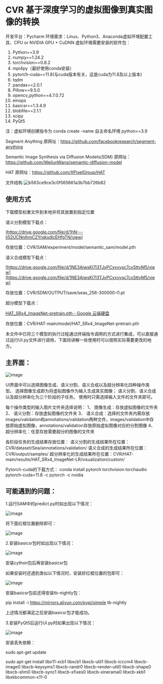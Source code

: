 # CVR 基于深度学习的虚拟图像到真实图像的转换
开发平台：Pycharm
环境需求：Linux、Python3、Anaconda虚拟环境配置工具、CPU or NVIDIA GPU + CuDNN
虚拟环境需要安装的软件包：
1.	Python==3.9
2.	numpy==1.24.2
3.	torchvision==0.8.2
4.	mpi4py（最好使用conda安装）
5.	pytorch-cuda==11.8(与cuda版本有关，这是cuda为11.8及以上版本)
6.	tqdm
7.	pandas==2.0.1
8.	Pillow==9.5.0
9.	opencv_python==4.7.0.72
10.	einops
11.	basicsr==1.3.4.9
12.	blobfile==2.1.1
13.	scipy
14.	PyQt5

注：虚拟环境创建指令为 conda create -name 自主命名环境 python==3.9

Segment Anything 原网址：https://github.com/facebookresearch/segment-anything

Semantic Image Synthesis via Diffusion Models(SDM) 原网址：https://github.com/WeilunWang/semantic-diffusion-model

HAT 原网址：https://github.com/XPixelGroup/HAT

文件结构
![b563ce9ce3c0f565661a3b7bb726b82](https://github.com/GAInuist/CVR/assets/157414652/917a99d6-26d2-4e4a-bb4f-fd5226a37ab5)

## 使用方式

下载模型权重文件到本地并将其放置到指定位置

语义分割模型下载点：


[(https://drive.google.com/file/d/1hN---Ii52UCNnihmC2YrqkxdlcEHfgTN/view)](https://drive.google.com/file/d/1hN---Ii52UCNnihmC2YrqkxdlcEHfgTN/view)


存放位置：CVR/SAM/experiment/model/semantic_sam/model.pth


语义合成模型下载点：

[https://drive.google.com/file/d/1NE3AiwsKl7l3TJyPCyxvysc7cxSttvM5/view](https://drive.google.com/file/d/1NE3AiwsKl7l3TJyPCyxvysc7cxSttvM5/view)


存放位置：CVR/SDM/OUTPUT/save/seas_256-300000-l1.pt

超分模型下载点：


[HAT_SRx4_ImageNet-pretrain.pth - Google 云端硬盘](https://drive.google.com/file/d/1NKYfmexIQ3gXe3Td3ef5jXHXUGxJBJkg/view)


存放位置：CVR/HAT-main/model/HAT_SRx4_ImageNet-pretrain.pth

本文件中已将三个模型的执行过程通过终端指令调用的方式进行集成，可以直接通过运行UI.py文件进行调用，下面将讲解一些使用时可以按照实际需要更改的地方。

## 主界面：

![image](https://github.com/GAInuist/CVR/assets/157414652/2cd4fd43-d11c-41ad-b01f-97eb5161dc09)

UI界面中可以选择图像生成、语义分割、语义合成以及超分辨率化四种操作类型。
选择图像生成即为将虚拟图像作为输入生成真实图像；
语义分割、语义合成以及超分辨率化为三个阶段的子任务。
	使用时只需选择输入文件的文件夹即可。

每个操作类型的输入图片文件夹选择说明：
1、	图像生成：存放虚拟图像的文件夹
2、	语义分割：存放虚拟图像的文件夹
3、	语义合成：选择的文件夹内需存放images/validation和annotations/validation两种文件，images/validation中存放原始虚拟图像，annotations/validation存放原始虚拟图像对应的分割图像
4、	超分辨率化：任意存放需要超分的图像的文件夹

各阶段任务的生成结果存放位置：
	语义分割的生成结果所在位置：CVR/dataset/Sea/annotations/validation/
	语义合成的生成结果所在位置：CVR/output/samples/
	超分辨率化的生成结果所在位置：CVR/HAT-main/results/HAT_SRx4_ImageNet-LR/visualization/custom/

Pytorch-cuda的下载方式：
conda install pytorch torchvision torchaudio pytorch-cuda=11.8 -c pytorch -c nvidia

## 可能遇到的问题：

1.运行SAM中的predict.py时如出现以下情况：

 ![image](https://github.com/GAInuist/CVR/assets/157414652/065959af-aae8-4c0e-ac23-ce4f2ef55fb3)

将下面红框位置删除即可：

 ![image](https://github.com/GAInuist/CVR/assets/157414652/1684c29a-a629-48a8-b8c8-a1e399f1ff6e)

2.安装basicsr包时如出现以下情况：

 ![image](https://github.com/GAInuist/CVR/assets/157414652/6d12ef3e-5982-4322-9d05-6ebdda8f35bd)

安装cython包后再安装basicsr包

如果安装时还遇到类似以下情况时，安装好红框位置的包即可：

 ![image](https://github.com/GAInuist/CVR/assets/157414652/e2c52579-6f93-48f7-99b1-669a8efb111b)

安装basicsr包前还得安装tb-nightly包：

pip install -i https://mirrors.aliyun.com/pypi/simple tb-nightly

上述情况都满足之后安装basicsr包才能成功。

3.安装PyQt5后运行UI.py时如果出现以下情况：

 ![image](https://github.com/GAInuist/CVR/assets/157414652/f853ee75-9a4e-47c1-b522-1242d2326125)

安装丢失依赖：

sudo apt-get update

sudo apt-get install libx11-xcb1 libxcb1 libxcb-util1 libxcb-icccm4 libxcb-image0 libxcb-keysyms1 libxcb-randr0 libxcb-render-util0 libxcb-shape0 
libxcb-shm0 libxcb-sync1 libxcb-xfixes0 libxcb-xinerama0 libxcb-xkb1 libxkbcommon-x11-0

